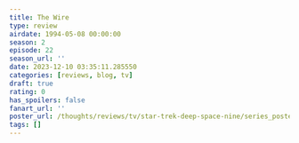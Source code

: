 ```yaml
---
title: The Wire
type: review
airdate: 1994-05-08 00:00:00
season: 2
episode: 22
season_url: ''
date: 2023-12-10 03:35:11.285550
categories: [reviews, blog, tv]
draft: true
rating: 0
has_spoilers: false
fanart_url: ''
poster_url: /thoughts/reviews/tv/star-trek-deep-space-nine/series_poster.jpg
tags: []
---
```


